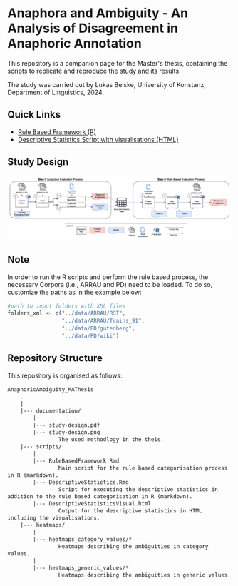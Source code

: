 # Anaphora and Ambiguity - An Analysis of Disagreement in Anaphoric Annotation

This repository is a companion page for the Master's thesis, containing the scripts to replicate and reproduce the study and its results.

The study was carried out by Lukas Beiske, University of Konstanz, Department of Linguistics, 2024.

## Quick Links

* [Rule Based Framework (R)](scripts/RuleBasedFramework.Rmd)
* [Descriptive Statistics Script with visualisations (HTML)](scripts/DescriptiveStatisticsVisual.html)

## Study Design

![study-design](documentation/study-design.png)

## Note

In order to run the R scripts and perform the rule based process, the necessary Corpora (i.e., ARRAU and PD) need to be loaded. To do so, customize the paths as in the example below:

```r
#path to input folders with XML files
folders_xml <- c("../data/ARRAU/RST",
                 "../data/ARRAU/Trains_91",
                 "../data/PD/gutenberg",
                 "../data/PD/wiki")
```

## Repository Structure
This repository is organised as follows:

```
AnaphoricAmbiguity_MAThesis
    .
    |
    |--- documentation/
        |
        |--- study-design.pdf
        |--- study-design.png
                The used methodlogy in the theis.
    |--- scripts/
        |
        |--- RuleBasedFramework.Rmd
                Main script for the rule based categorisation process in R (markdown).
        |--- DescriptiveStatistics.Rmd
                Script for executing the descriptive statistics in addition to the rule based categorisation in R (markdown).
        |--- DescriptiveStatisticsVisual.html
                Output for the descriptive statistics in HTML including the visualisations. 
    |--- heatmaps/
        |
        |--- heatmaps_category_values/*
                Heatmaps describing the ambiguities in category values.
        |
        |--- heatmaps_generic_values/*
                Heatmaps describing the ambiguities in generic values.
                    
```
